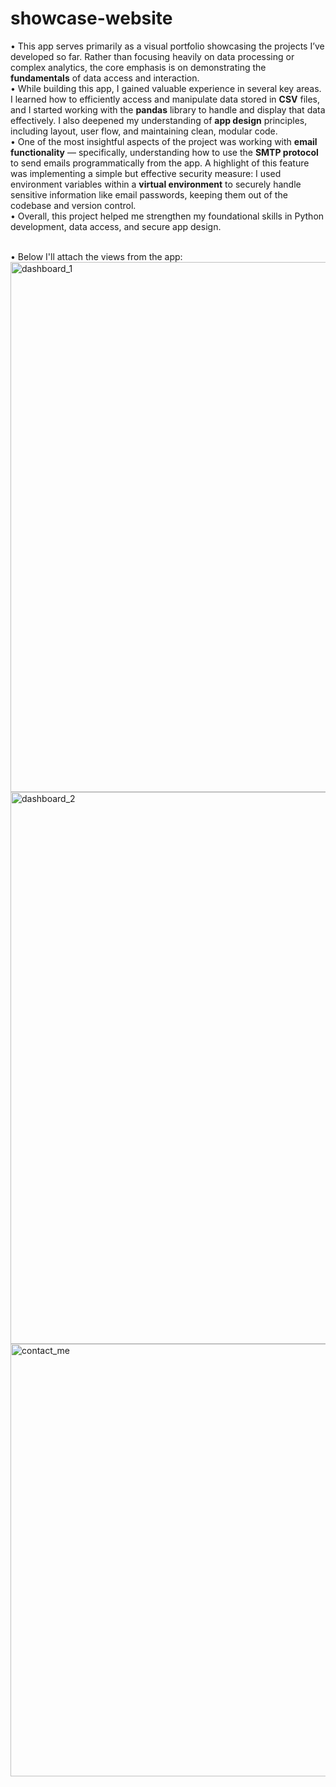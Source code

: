 # showcase-website
• This app serves primarily as a visual portfolio showcasing the projects I’ve developed so far. Rather than focusing heavily on data processing or complex analytics, the core emphasis is on demonstrating the <b>fundamentals</b> of data access and interaction.<br>
• While building this app, I gained valuable experience in several key areas. I learned how to efficiently access and manipulate data stored in <b>CSV</b> files, and I started working with the <b>pandas</b> library to handle and display that data effectively. I also deepened my understanding of <b>app design</b> principles, including layout, user flow, and maintaining clean, modular code.<br>
• One of the most insightful aspects of the project was working with <b>email functionality</b> — specifically, understanding how to use the <b>SMTP protocol</b> to send emails programmatically from the app. A highlight of this feature was implementing a simple but effective security measure: I used environment variables within a <b>virtual environment</b> to securely handle sensitive information like email passwords, keeping them out of the codebase and version control.<br>
• Overall, this project helped me strengthen my foundational skills in Python development, data access, and secure app design.<br><br>

• Below I'll attach the views from the app:<br>
<img width="1633" height="848" alt="dashboard_1" src="https://github.com/user-attachments/assets/4b1f4361-82be-459a-ac85-9c3730c6858d" />
<img width="1897" height="883" alt="dashboard_2" src="https://github.com/user-attachments/assets/0ee175b4-fea4-42bf-8871-c3f76e19bd2f" />
<img width="1891" height="692" alt="contact_me" src="https://github.com/user-attachments/assets/140a40ee-a41a-4b43-b6d1-d49abd7941a3" />
